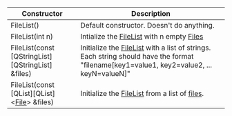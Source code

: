 Constructor | Description
--- | ---
FileList() | Default constructor. Doesn't do anything.
FileList(int n) | Intialize the [FileList](filelist.md) with n empty [Files](../file/file.md)
FileList(const [QStringList][QStringList] &files) | Initialize the [FileList](filelist.md) with a list of strings. Each string should have the format "filename[key1=value1, key2=value2, ... keyN=valueN]"
FileList(const [QList][QList]&lt;[File](../file/file.md)&gt; &files) | Initialize the [FileList](filelist.md) from a list of [files](../file/file.md).
